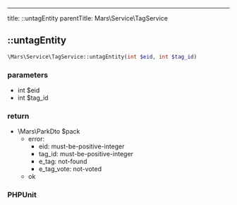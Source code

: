---
title: ::untagEntity
parentTitle: Mars\Service\TagService


## ::untagEntity

```php
\Mars\Service\TagService::untagEntity(int $eid, int $tag_id)
```

### parameters
- int $eid
- int $tag_id

### return
- \Mars\ParkDto $pack
    - error:
        - eid: must-be-positive-integer
        - tag_id: must-be-positive-integer
        - e_tag: not-found
        - e_tag_vote: not-voted
    - ok

### PHPUnit

```php
```
